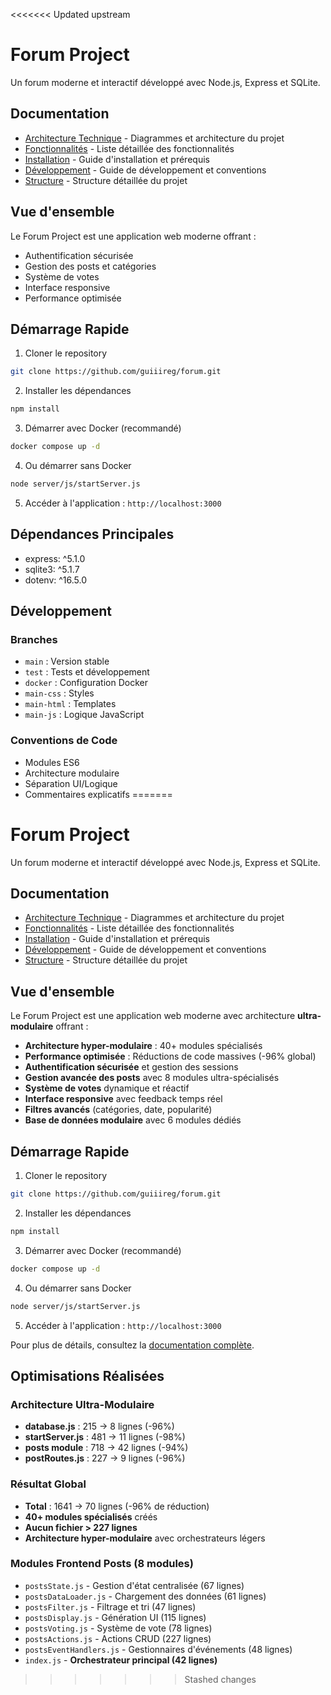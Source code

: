 <<<<<<< Updated upstream
# Forum Project

Un forum moderne et interactif développé avec Node.js, Express et SQLite.

## Documentation

- [Architecture Technique](docs/architecture.md) - Diagrammes et architecture du projet
- [Fonctionnalités](docs/features.md) - Liste détaillée des fonctionnalités
- [Installation](docs/installation.md) - Guide d'installation et prérequis
- [Développement](docs/development.md) - Guide de développement et conventions
- [Structure](docs/structure.md) - Structure détaillée du projet

## Vue d'ensemble

Le Forum Project est une application web moderne offrant :
- Authentification sécurisée
- Gestion des posts et catégories
- Système de votes
- Interface responsive
- Performance optimisée

## Démarrage Rapide

1. Cloner le repository

```bash
git clone https://github.com/guiiireg/forum.git
```

2. Installer les dépendances

```bash
npm install
```

3. Démarrer avec Docker (recommandé)
```bash
docker compose up -d
```

4. Ou démarrer sans Docker
```bash
node server/js/startServer.js
```

5. Accéder à l'application : `http://localhost:3000`

## Dépendances Principales

- express: ^5.1.0
- sqlite3: ^5.1.7
- dotenv: ^16.5.0

## Développement

### Branches

- `main` : Version stable
- `test` : Tests et développement
- `docker` : Configuration Docker
- `main-css` : Styles
- `main-html` : Templates
- `main-js` : Logique JavaScript

### Conventions de Code

- Modules ES6
- Architecture modulaire
- Séparation UI/Logique
- Commentaires explicatifs
=======
# Forum Project

Un forum moderne et interactif développé avec Node.js, Express et SQLite.

## Documentation

- [Architecture Technique](docs/architecture.md) - Diagrammes et architecture du projet
- [Fonctionnalités](docs/features.md) - Liste détaillée des fonctionnalités
- [Installation](docs/installation.md) - Guide d'installation et prérequis
- [Développement](docs/development.md) - Guide de développement et conventions
- [Structure](docs/structure.md) - Structure détaillée du projet

## Vue d'ensemble

Le Forum Project est une application web moderne avec architecture **ultra-modulaire** offrant :
- **Architecture hyper-modulaire** : 40+ modules spécialisés
- **Performance optimisée** : Réductions de code massives (-96% global)
- **Authentification sécurisée** et gestion des sessions
- **Gestion avancée des posts** avec 8 modules ultra-spécialisés
- **Système de votes** dynamique et réactif
- **Interface responsive** avec feedback temps réel
- **Filtres avancés** (catégories, date, popularité)
- **Base de données modulaire** avec 6 modules dédiés

## Démarrage Rapide

1. Cloner le repository

```bash
git clone https://github.com/guiiireg/forum.git
```

2. Installer les dépendances

```bash
npm install
```

3. Démarrer avec Docker (recommandé)
```bash
docker compose up -d
```

4. Ou démarrer sans Docker
```bash
node server/js/startServer.js
```

5. Accéder à l'application : `http://localhost:3000`

Pour plus de détails, consultez la [documentation complète](docs/installation.md).

## Optimisations Réalisées

### Architecture Ultra-Modulaire
- **database.js** : 215 → 8 lignes (-96%)
- **startServer.js** : 481 → 11 lignes (-98%)
- **posts module** : 718 → 42 lignes (-94%)
- **postRoutes.js** : 227 → 9 lignes (-96%)

### Résultat Global
- **Total** : 1641 → 70 lignes (-96% de réduction)
- **40+ modules spécialisés** créés
- **Aucun fichier > 227 lignes**
- **Architecture hyper-modulaire** avec orchestrateurs légers

### Modules Frontend Posts (8 modules)
- `postsState.js` - Gestion d'état centralisée (67 lignes)
- `postsDataLoader.js` - Chargement des données (61 lignes) 
- `postsFilter.js` - Filtrage et tri (47 lignes)
- `postsDisplay.js` - Génération UI (115 lignes)
- `postsVoting.js` - Système de vote (78 lignes)
- `postsActions.js` - Actions CRUD (227 lignes)
- `postsEventHandlers.js` - Gestionnaires d'événements (48 lignes)
- `index.js` - **Orchestrateur principal (42 lignes)**
>>>>>>> Stashed changes
